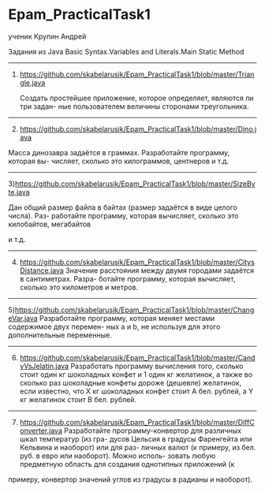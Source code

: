 # Epam_PracticalTask1

ученик Крупин Андрей

Задания из Java Basic Syntax.Variables and Literals.Main Static Method

******************************************************************************************************
1) https://github.com/skabelarusik/Epam_PracticalTask1/blob/master/Triangle.java
    
    Создать простейшее приложение, которое определяет, являются ли три задан-
      ные пользователем величины сторонами треугольника.
    
******************************************************************************************************    
2) https://github.com/skabelarusik/Epam_PracticalTask1/blob/master/Dino.java

  Масса динозавра задаётся в граммах. Разработайте программу, которая вы-
числяет, сколько это килограммов, центнеров и т.д.

******************************************************************************************************    
3)https://github.com/skabelarusik/Epam_PracticalTask1/blob/master/SizeByte.java

Дан общий размер файла в байтах (размер задаётся в виде целого числа). Раз-
работайте программу, которая вычисляет, сколько это килобайтов, мегабайтов

и т.д.

******************************************************************************************************    
4) https://github.com/skabelarusik/Epam_PracticalTask1/blob/master/CitysDistance.java
Значение расстояния между двумя городами задаётся в сантиметрах. Разра-
ботайте программу, которая вычисляет, сколько это километров и метров.

******************************************************************************************************    
5)https://github.com/skabelarusik/Epam_PracticalTask1/blob/master/ChangeVar.java
Разработайте программу, которая меняет местами содержимое двух перемен-
ных a и b, не используя для этого дополнительные переменные.

******************************************************************************************************    
6) https://github.com/skabelarusik/Epam_PracticalTask1/blob/master/CandyVsJelatin.java
Разработать программу вычисления того, сколько стоит один кг шоколадных
конфет и 1 один кг желатинок, а также во сколько раз шоколадные конфеты
дороже (дешевле) желатинок, если известно, что X кг шоколадных конфет
стоит A бел. рублей, а Y кг желатинок стоит B бел. рублей.

******************************************************************************************************    
7) https://github.com/skabelarusik/Epam_PracticalTask1/blob/master/DiffConverter.java
Разработайте программу-конвертор для различных шкал температур (из гра-
дусов Цельсия в градусы Фаренгейта или Кельвина и наоборот) или для раз-
личных валют (к примеру, из бел. руб. в евро или наоборот). Можно исполь-
зовать любую предметную область для создания однотипных приложений (к

примеру, конвертор значений углов из градусы в радианы и наоборот).
